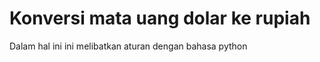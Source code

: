 <h1>Konversi mata uang dolar ke rupiah</h1>
<p>Dalam hal ini ini melibatkan aturan dengan bahasa python</p>
